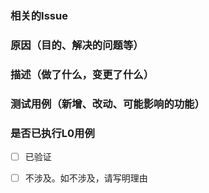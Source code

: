 ### 相关的Issue


### 原因（目的、解决的问题等）


### 描述（做了什么，变更了什么）


### 测试用例（新增、改动、可能影响的功能）


### 是否已执行L0用例
- [ ] 已验证
- [ ] 不涉及。如不涉及，请写明理由



